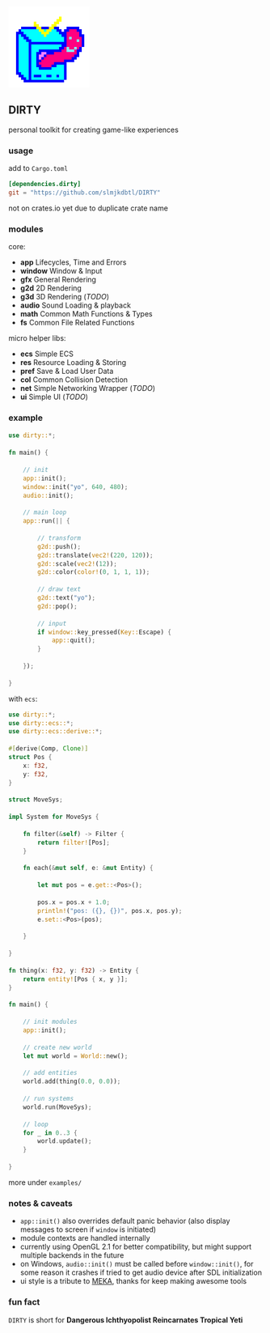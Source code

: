 ![icon](icon.png)

## DIRTY
personal toolkit for creating game-like experiences

### usage
add to `Cargo.toml`
```toml
[dependencies.dirty]
git = "https://github.com/slmjkdbtl/DIRTY"
```
not on crates.io yet due to duplicate crate name

### modules

core:

- **app** Lifecycles, Time and Errors
- **window** Window & Input
- **gfx** General Rendering
- **g2d** 2D Rendering
- **g3d** 3D Rendering (*TODO*)
- **audio** Sound Loading & playback
- **math** Common Math Functions & Types
- **fs** Common File Related Functions

micro helper libs:

- **ecs** Simple ECS
- **res** Resource Loading & Storing
- **pref** Save & Load User Data
- **col** Common Collision Detection
- **net** Simple Networking Wrapper (*TODO*)
- **ui** Simple UI (*TODO*)

### example
```rust
use dirty::*;

fn main() {

	// init
	app::init();
	window::init("yo", 640, 480);
	audio::init();

	// main loop
	app::run(|| {

		// transform
		g2d::push();
		g2d::translate(vec2!(220, 120));
		g2d::scale(vec2!(12));
		g2d::color(color!(0, 1, 1, 1));

		// draw text
		g2d::text("yo");
		g2d::pop();

		// input
		if window::key_pressed(Key::Escape) {
			app::quit();
		}

	});

}
```
with `ecs`:

```rust
use dirty::*;
use dirty::ecs::*;
use dirty::ecs::derive::*;

#[derive(Comp, Clone)]
struct Pos {
	x: f32,
	y: f32,
}

struct MoveSys;

impl System for MoveSys {

	fn filter(&self) -> Filter {
		return filter![Pos];
	}

	fn each(&mut self, e: &mut Entity) {

		let mut pos = e.get::<Pos>();

		pos.x = pos.x + 1.0;
		println!("pos: ({}, {})", pos.x, pos.y);
		e.set::<Pos>(pos);

	}

}

fn thing(x: f32, y: f32) -> Entity {
	return entity![Pos { x, y }];
}

fn main() {

	// init modules
	app::init();

	// create new world
	let mut world = World::new();

	// add entities
	world.add(thing(0.0, 0.0));

	// run systems
	world.run(MoveSys);

	// loop
	for _ in 0..3 {
		world.update();
	}

}
```
more under `examples/`

### notes & caveats

- `app::init()` also overrides default panic behavior (also display messages to screen if `window` is initiated)
- module contexts are handled internally
- currently using OpenGL 2.1 for better compatibility, but might support multiple backends in the future
- on Windows, `audio::init()` must be called before `window::init()`, for some reason it crashes if tried to get audio device after SDL initialization
- ui style is a tribute to [MEKA](http://www.smspower.org/meka/), thanks for keep making awesome tools

### fun fact
`DIRTY` is short for **Dangerous Ichthyopolist Reincarnates Tropical Yeti**

